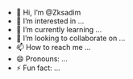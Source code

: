 - 👋 Hi, I’m @Zksadim
- 👀 I’m interested in ...
- 🌱 I’m currently learning ...
- 💞️ I’m looking to collaborate on ...
- 📫 How to reach me ...
- 😄 Pronouns: ...
- ⚡ Fun fact: ...

<!---
Zksadim/Zksadim is a ✨ special ✨ repository because its `README.md` (this file) appears on your GitHub profile.
You can click the Preview link to take a look at your changes.
--->
